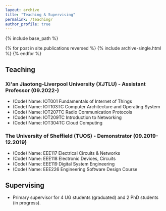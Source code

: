 ```yaml
---
layout: archive
title: "Teaching & Supervising"
permalink: /teaching/
author_profile: true
---
```


{% include base_path %}

{% for post in site.publications reversed %}
  {% include archive-single.html %}
{% endfor %}

## Teaching

### Xi'an Jiaotong-Liverpool University (XJTLU) - Assistant Professor (09.2022-)

* (Code) Name: IOT001 Fundamentals of Internet of Things
* (Code) Name: IOT103TC Computer Architecture and Operating System
* (Code) Name: IOT207TC Radio Communication Protocols
* (Code) Name: IOT209TC Introduction to Networking
* (Code) Name: IOT304TC Cloud Computing

### The University of Sheffield (TUOS) - Demonstrator (09.2019-12.2019)

* (Code) Name: EEE117 Electrical Circuits & Networks
* (Code) Name: EEE118 Electronic Devices, Circuits
* (Code) Name: EEE119 Digital System Engineering
* (Code) Name: EEE226 Engineering Software Design Course

## Supervising

* Primary supervisor for 4 UG students (graduated) and 2 PhD students (in progress).
